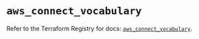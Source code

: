 # `aws_connect_vocabulary`

Refer to the Terraform Registry for docs: [`aws_connect_vocabulary`](https://registry.terraform.io/providers/hashicorp/aws/5.39.0/docs/resources/connect_vocabulary).
